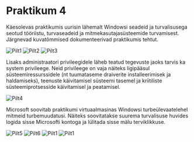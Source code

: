 # Praktikum 4
Käesolevas praktikumis uurisin lähemalt Windowsi seadeid ja turvalisusega seotud tööriistu, turvaseadeid ja mitmekasutajasüsteemide turvamisest.
Järgnevad kuvatõmmised dokumenteerivad praktikumis tehtut.

![Pilt1]()
![Pilt2]()
![Pilt3]()

Lisaks administraatori privileegidele läheb teatud tegevuste jaoks tarvis ka system privileege. Neid privileege on vaja näiteks ligipääsul süsteemiressurssidele (nt tuumataseme draiverite installeerimisek ja haldamiseks), teenuste käivitamisel süsteemi tasemel ja kriitiliste süsteemiprotsesside käivitamisel ja peatamisel.

![Pilt4]()

Microsoft soovitab praktikumi virtuaalmasinas Windowsi turbeülevaatelehel mitmeid turbemuudatusi. Näiteks soovitatakse suurema turvalisuse huvides logida sisse Microsofti kontoga ja lülitada sisse mälu terviklikkuse.

![Pilt5]()
![Pilt6]()
![Pilt1]()
![Pilt1]()
